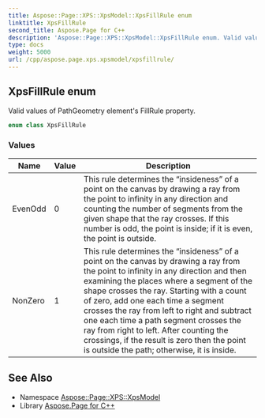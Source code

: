 ```yaml
---
title: Aspose::Page::XPS::XpsModel::XpsFillRule enum
linktitle: XpsFillRule
second_title: Aspose.Page for C++
description: 'Aspose::Page::XPS::XpsModel::XpsFillRule enum. Valid values of PathGeometry element''s FillRule property in C++.'
type: docs
weight: 5000
url: /cpp/aspose.page.xps.xpsmodel/xpsfillrule/
---
```

## XpsFillRule enum


Valid values of PathGeometry element's FillRule property.

```cpp
enum class XpsFillRule
```

### Values

| Name | Value | Description |
| --- | --- | --- |
| EvenOdd | 0 | This rule determines the “insideness” of a point on the canvas by drawing a ray from the point to infinity in any direction and counting the number of segments from the given shape that the ray crosses. If this number is odd, the point is inside; if it is even, the point is outside. |
| NonZero | 1 | This rule determines the “insideness” of a point on the canvas by drawing a ray from the point to infinity in any direction and then examining the places where a segment of the shape crosses the ray. Starting with a count of zero, add one each time a segment crosses the ray from left to right and subtract one each time a path segment crosses the ray from right to left. After counting the crossings, if the result is zero then the point is outside the path; otherwise, it is inside. |

## See Also

* Namespace [Aspose::Page::XPS::XpsModel](../)
* Library [Aspose.Page for C++](../../)
